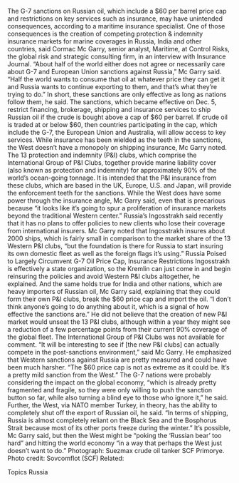 The G-7 sanctions on Russian oil, which include a $60 per barrel price cap and restrictions on key services such as insurance, may have unintended consequences, according to a maritime insurance specialist.
One of those consequences is the creation of competing protection & indemnity insurance markets for marine coverages in Russia, India and other countries, said Cormac Mc Garry, senior analyst, Maritime, at Control Risks, the global risk and strategic consulting firm, in an interview with Insurance Journal.
“About half of the world either does not agree or necessarily care about G-7 and European Union sanctions against Russia,” Mc Garry said. “Half the world wants to consume that oil at whatever price they can get it and Russia wants to continue exporting to them, and that’s what they’re trying to do.”
In short, these sanctions are only effective as long as nations follow them, he said.
The sanctions, which became effective on Dec. 5, restrict financing, brokerage, shipping and insurance services to ship Russian oil if the crude is bought above a cap of $60 per barrel. If crude oil is traded at or below $60, then countries participating in the cap, which include the G-7, the European Union and Australia, will allow access to key services.
While insurance has been wielded as the teeth in the sanctions, the West doesn’t have a monopoly on shipping insurance, Mc Garry noted.
The 13 protection and indemnity (P&I) clubs, which comprise the International Group of P&I Clubs, together provide marine liability cover (also known as protection and indemnity) for approximately 90% of the world’s ocean-going tonnage.
It is intended that the P&I insurance from these clubs, which are based in the UK, Europe, U.S. and Japan, will provide the enforcement teeth for the sanctions.
While the West does have some power through the insurance angle, Mc Garry said, even that is precarious because “it looks like it’s going to spur a proliferation of insurance markets beyond the traditional Western center.”
Russia’s Ingosstrakh said recently that it has no plans to offer policies to new clients who lose their coverage from international insurers.
Mc Garry noted that Ingosstrakh insures about 2000 ships, which is fairly small in comparison to the market share of the 13 Western P&I clubs, “but the foundation is there for Russia to start insuring its own domestic fleet as well as the foreign flags it’s using.”
Russia Poised to Largely Circumvent G-7 Oil Price Cap, Insurance Restrictions
Ingosstrakh is effectively a state organization, so the Kremlin can just come in and begin reinsuring the policies and avoid Western P&I clubs altogether, he explained.
And the same holds true for India and other nations, which are heavy importers of Russian oil, Mc Garry said, explaining that they could form their own P&I clubs, break the $60 price cap and import the oil. “I don’t think anyone’s going to do anything about it, which is a signal of how effective the sanctions are.”
He did not believe that the creation of new P&I market would unseat the 13 P&I clubs, although within a year they might see a reduction of a few percentage points from their current 90% coverage of the global fleet.
The International Group of P&I Clubs was not available for comment.
“It will be interesting to see if [the new P&I clubs] can actually compete in the post-sanctions environment,” said Mc Garry.
He emphasized that Western sanctions against Russia are pretty measured and could have been much harsher. “The $60 price cap is not as extreme as it could be. It’s a pretty mild sanction from the West.”
The G-7 nations were probably considering the impact on the global economy, “which is already pretty fragmented and fragile, so they were only willing to push the sanction button so far, while also turning a blind eye to those who ignore it,” he said.
Further, the West, via NATO member Turkey, in theory, has the ability to completely shut off the export of Russian oil, he said. “In terms of shipping, Russia is almost completely reliant on the Black Sea and the Bosphorus Strait because most of its other ports freeze during the winter.”
It’s possible, Mc Garry said, but then the West might be “poking the ‘Russian bear’ too hard” and hitting the world economy “in a way that perhaps the West just doesn’t want to do.”
Photograph: Suezmax crude oil tanker SCF Primorye. Photo credit: Sovcomflot (SCF)
Related:

Topics
Russia
